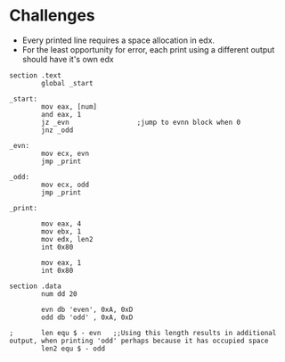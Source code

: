 # Challenges
 - Every printed line requires a space allocation in edx.
 - For the least opportunity for error, each print using a different output should have it's own edx

```assembly
section .text
        global _start

_start:
        mov eax, [num]
        and eax, 1
        jz _evn                 ;jump to evnn block when 0
        jnz _odd

_evn:
        mov ecx, evn
        jmp _print

_odd:
        mov ecx, odd
        jmp _print

_print:

        mov eax, 4
        mov ebx, 1
        mov edx, len2
        int 0x80

        mov eax, 1
        int 0x80

section .data
        num dd 20

        evn db 'even', 0xA, 0xD
        odd db 'odd' , 0xA, 0xD

;       len equ $ - evn   ;;Using this length results in additional output, when printing 'odd' perhaps because it has occupied space
        len2 equ $ - odd
```
